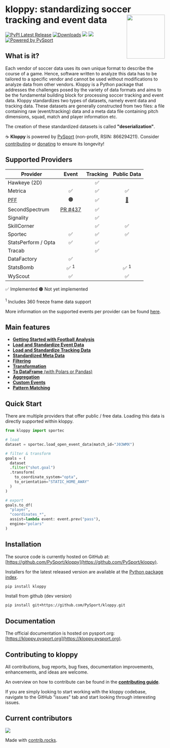 # kloppy: standardizing soccer tracking and event data <a href='https://kloppy.pysport.org'><img style="width: 120px; height: 139px" src="https://github.com/PySport/kloppy/raw/master/docs/logo.png" align="right" /></a>

[![PyPI Latest Release](https://img.shields.io/pypi/v/kloppy.svg)](https://pypi.org/project/kloppy/)
[![Downloads](https://pepy.tech/badge/kloppy/month)](https://pepy.tech/project/kloppy/month)
![](https://img.shields.io/github/license/PySport/kloppy)
![](https://img.shields.io/pypi/pyversions/kloppy)
[![Powered by PySport](https://img.shields.io/badge/powered%20by-PySport-orange.svg?style=flat&colorA=104467&colorB=007D8A)](https://pysport.org)

## What is it?

Each vendor of soccer data uses its own unique format to describe the course of a game. Hence, software written to analyze this data has to be tailored to a specific vendor and cannot be used without modifications to analyze data from other vendors. Kloppy is a Python package that addresses the challenges posed by the variety of data formats and aims to be the fundamental building block for processing soccer tracking and event data. Kloppy standardizes two types of datasets, namely event data and tracking data. These datasets are generally constructed from two files: a file containing raw (event/tracking) data and a meta data file containing pitch dimensions, squad, match and player information etc.

The creation of these standardized datasets is called **"deserialization"**. 

☕ **Kloppy** is powered by [PySport](https://pysport.org/)  (non-profit, RSIN: 866294211). Consider [contributing](#contributing-to-kloppy) or [donating](https://pysport.org/) to ensure its longevity!

## Supported Providers
| Provider | Event | Tracking | Public Data | 
|----------|:-------:|:----------:|:---------------------:| 
| Hawkeye (2D) |  | ✅ |  |  
| Metrica | ✅ | ✅ | ✅ |  
| [PFF](providers/pff.ipynb) | 🟠 | ✅ | [🔗](https://drive.google.com/drive/u/0/folders/1_a_q1e9CXeEPJ3GdCv_3-rNO3gPqacfa) | 
| SecondSpectrum | [PR #437](https://github.com/PySport/kloppy/pull/437) | ✅ |  |  
| Signality |  | ✅ |  |  
| SkillCorner |  | ✅ | ✅ |  
| Sportec | ✅ | ✅ | ✅ |  
| StatsPerform / Opta | ✅ | ✅ |  |  
| Tracab |  | ✅ |  |  
| DataFactory | ✅ |  |  |  
| StatsBomb | ✅ $^1$ |  | ✅ $^1$ |  
| WyScout | ✅ |  | ✅ |  

✅ Implemented  🟠 Not yet implemented 

$^1$ Includes 360 freeze frame data support

More information on the supported events per provider can be found [here](broken).

## Main features
- [**Getting Started with Football Analysis**](getting-started/getting-started.ipynb)
- [**Load and Standardize Event Data**]()
- [**Load and Standardize Tracking Data**]()
- [**Standardized Meta Data**]()
- [**Filtering**]()
- [**Transformation**]()
- [**To DataFrame** (with Polars or Pandas)]()
- [**Aggregation**](how-to-guide/aggregations.ipynb)
- [**Custom Events**]()
- [**Pattern Matching**]()

## Quick Start

There are multiple providers that offer public / free data. Loading this data is directly supported within kloppy. 

```python
from kloppy import sportec

# load
dataset = sportec.load_open_event_data(match_id="J03WMX")

# filter & transform
goals = (
  dataset
  .filter("shot.goal")
  .transform(
    to_coordinate_system="opta",  
    to_orientation="STATIC_HOME_AWAY"
  )
)

# export
goals.to_df(
  "player", 
  "coordinates_*", 
  assist=lambda event: event.prev("pass"),
  engine="polars"
)
```


## Installation

The source code is currently hosted on GitHub at: [https://github.com/PySport/kloppy](https://github.com/PySport/kloppy).

Installers for the latest released version are available at the [Python package index](https://pypi.org/project/kloppy).

```sh
pip install kloppy
```

Install from github (dev version)

```sh
pip install git+https://github.com/PySport/kloppy.git
```

## Documentation

The official documentation is hosted on pysport.org: [https://kloppy.pysport.org](https://kloppy.pysport.org). 


## Contributing to kloppy

All contributions, bug reports, bug fixes, documentation improvements, enhancements, and ideas are welcome.

An overview on how to contribute can be found in the **[contributing guide](https://kloppy.pysport.org/contributing)**.

If you are simply looking to start working with the kloppy codebase, navigate to the GitHub "issues" tab and start looking through interesting issues.


## Current contributors

<a href="https://github.com/PySport/kloppy/graphs/contributors">
  <img src="https://contrib.rocks/image?repo=PySport/kloppy" />
</a>

Made with [contrib.rocks](https://contrib.rocks).
